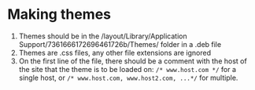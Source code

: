 # Making themes

1. Themes should be in the /layout/Library/Application Support/7361666172696461726b/Themes/ folder in a .deb file
2. Themes are .css files, any other file extensions are ignored
3. On the first line of the file, there should be a comment with the host of the site that the theme is to be loaded on:
`/* www.host.com */` for a single host, or `/* www.host.com, www.host2.com, ...*/` for multiple.
